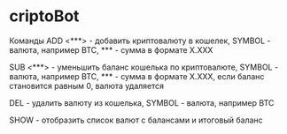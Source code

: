 # criptoBot
Команды
ADD <SYMBOL> <***> - добавить криптовалюту в кошелек, SYMBOL - валюта, например BTC, *** - сумма в формате X.XXX

SUB <SYMBOL> <***> - уменьшить баланс кошелька по криптовалюте, SYMBOL - валюта, например BTC, *** - сумма в формате X.XXX, если баланс становится равным 0, валюта удаляется

DEL <SYMBOL> - удалить валюту из кошелька, SYMBOL - валюта, например BTC

SHOW - отобразить список валют с балансами и итоговый баланс

